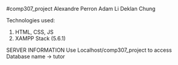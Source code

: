 #comp307_project
Alexandre Perron
Adam Li
Deklan Chung


Technologies used:
  1. HTML, CSS, JS
  2. XAMPP Stack (5.6.1)

SERVER INFORMATION
	Use Localhost/comp307_project to access
	Database name -> tutor
